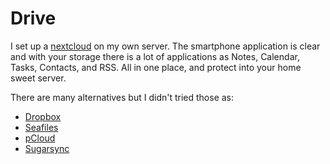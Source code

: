 # Drive

I set up a [nextcloud](https://nextcloud.com/install/#instructions-server) 
on my own server. The smartphone application is clear and with your storage 
there is a lot of applications as Notes, Calendar, Tasks, Contacts, and RSS. 
All in one place, and protect into your home sweet server.

There are many alternatives but I didn't tried those as:
+ [Dropbox](https://www.dropbox.com/)
+ [Seafiles](https://www.seafile.com/en/home/)
+ [pCloud](https://www.pcloud.com/)
+ [Sugarsync](https://www.sugarsync.com/)
